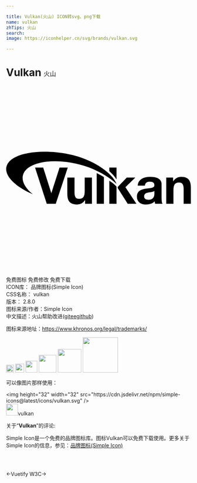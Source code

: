 ```yaml
---

title: Vulkan(火山) ICON转svg、png下载
name: vulkan
zhTips: 火山
search: 
image: https://iconhelper.cn/svg/brands/vulkan.svg

---
```


# Vulkan  <small style="font-size: 60%;font-weight: 100">火山</small>

<div id="svg" class="svg-wrap">
<svg role="img" viewBox="0 0 24 24" xmlns="http://www.w3.org/2000/svg"><title>Vulkan icon</title><path d="M14.342 15.337h-.936v-2.991c.299.167.694.474.936.769v2.222zm-7.897 0H5.278l-1.523-4.706h1.061l1.048 3.309h.013l1.061-3.309h1.068l-1.561 4.706zm4.7 0h-.89v-.474h-.02a1.051 1.051 0 0 1-.462.429 1.36 1.36 0 0 1-.58.132 1.63 1.63 0 0 1-.616-.099.89.89 0 0 1-.379-.28 1.11 1.11 0 0 1-.195-.442 2.768 2.768 0 0 1-.056-.577V11.93h.936v1.925c0 .281.044.491.132.629.088.139.244.208.468.208.255 0 .439-.076.554-.227.114-.152.171-.401.171-.748v-1.786h.936l.001 3.406zm3.352-2.05l-.002-.132 1.18-1.226h1.108l-1.285 1.252 1.43 2.155h-1.134l-1.297-2.049zm2.602-.31c.013-.22.068-.402.165-.547a1.13 1.13 0 0 1 .369-.349 1.6 1.6 0 0 1 .504-.188 2.9 2.9 0 0 1 .564-.056c.171 0 .345.012.521.036.176.024.336.072.481.142.145.07.264.168.356.293.092.125.138.291.138.498v1.773c0 .154.009.301.026.442a.799.799 0 0 0 .092.316h-.949a1.32 1.32 0 0 1-.066-.329 1.208 1.208 0 0 1-.528.323 2.135 2.135 0 0 1-.62.092c-.163 0-.314-.02-.455-.059a1.018 1.018 0 0 1-.369-.185.856.856 0 0 1-.247-.316 1.073 1.073 0 0 1-.089-.455c0-.193.034-.353.102-.478a.856.856 0 0 1 .264-.3c.108-.075.231-.131.369-.168.138-.037.278-.067.418-.089a7.99 7.99 0 0 1 .415-.053c.136-.013.257-.033.362-.059a.637.637 0 0 0 .251-.116c.062-.051.09-.124.086-.221a.5.5 0 0 0-.05-.241.365.365 0 0 0-.132-.138.521.521 0 0 0-.191-.066 1.56 1.56 0 0 0-.234-.017c-.185 0-.33.039-.435.119-.105.079-.167.211-.185.396h-.933zm2.162.693a.415.415 0 0 1-.148.082c-.059.02-.123.036-.191.05a3.21 3.21 0 0 1-.214.033c-.075.009-.149.02-.224.033-.07.013-.14.031-.208.053a.618.618 0 0 0-.178.089.42.42 0 0 0-.122.142.455.455 0 0 0-.046.218c0 .084.015.154.046.211a.362.362 0 0 0 .125.135.523.523 0 0 0 .185.069c.07.013.143.02.218.02.185 0 .328-.031.429-.092a.616.616 0 0 0 .224-.221.712.712 0 0 0 .089-.26c.011-.088.016-.158.017-.211l-.002-.351zm1.542-1.741h.89v.474h.02c.119-.198.272-.342.461-.432.189-.09.382-.135.58-.135.251 0 .456.034.617.102.16.068.286.163.379.283.092.121.157.268.194.441.037.176.056.368.056.579v2.096h-.936v-1.925c0-.281-.044-.491-.132-.629-.088-.138-.244-.208-.468-.208-.255 0-.439.076-.554.227-.114.151-.171.401-.171.748v1.786h-.936v-3.407zm-9.038-.587v3.996h.936v-3.48a11.577 11.577 0 0 0-.936-.516zm-9.548.17c.542-1.59 3.786-2.172 7.246-1.302 2.075.522 3.771 1.534 4.879 2.535-.503-1.327-2.94-3.22-6.295-3.868C4.253 8.143.511 8.788.048 10.472c-.334 1.216 1.134 2.641 3.406 3.615-1.021-.827-1.518-1.755-1.237-2.575zm12.126.655v-1.536h-.936v.466c.399.357.716.72.936 1.07z"/></svg>
</div>
<detail full-name='vulkan'></detail>

<div class="detail-page">
<p>
<span><span class="badge-success badge">免费图标</span> <span class="badge-success badge">免费修改</span>  <span class="badge-success badge">免费下载</span> </span>
<br/>
<span>
ICON库：
<span class="badge-secondary badge">品牌图标(Simple Icon)</span> 
</span>
<br/>
<span>
CSS名称：
<span class="badge-secondary badge">vulkan</span> 
</span>

<br/>
<span>
版本：
<span class="badge-secondary badge">2.8.0</span> 
</span>
<br/>
<span>图标来源/作者：<span class="badge-light badge">Simple Icon</span></span> 
<br/>
<span class="zh-detail">中文描述：<span class="badge-primary badge">火山</span><span class="help-link"><span>帮助改进</span>(<a href="https://gitee.com/liuwave/icon-helper/edit/master/json/brands/vulkan.json" target="_blank" rel="noopener noreferrer">gitee</a><a href="https://github.com/liuwave/icon-helper/edit/master/json/brands/vulkan.json" target="_blank" rel="noopener noreferrer">github</a></span>)</span><br/>
</p>
</div><div class="description description alert alert-light"><p>图标来源地址：<a href="https://www.khronos.org/legal/trademarks/" target="_blank" rel="noopener noreferrer">https://www.khronos.org/legal/trademarks/</a></p></div>
<div class="alert alert-dark">
<img height="21" width="21" src="https://cdn.jsdelivr.net/npm/simple-icons@latest/icons/vulkan.svg" />
<img height="24" width="24" src="https://cdn.jsdelivr.net/npm/simple-icons@latest/icons/vulkan.svg" />
<img height="32" width="32" src="https://cdn.jsdelivr.net/npm/simple-icons@latest/icons/vulkan.svg" />
<img height="48" width="48" src="https://cdn.jsdelivr.net/npm/simple-icons@latest/icons/vulkan.svg" />
<img height="64" width="64" src="https://cdn.jsdelivr.net/npm/simple-icons@latest/icons/vulkan.svg" />
<img height="96" width="96" src="https://cdn.jsdelivr.net/npm/simple-icons@latest/icons/vulkan.svg" />

</div>
<div>
  <p>可以像图片那样使用：    
  </p>
  <div class="alert alert-primary" style="font-size: 14px">
    &lt;img height="32" width="32" src="https://cdn.jsdelivr.net/npm/simple-icons@latest/icons/vulkan.svg" /&gt;
    <copy-btn content='<img height="32" width="32" src="https://cdn.jsdelivr.net/npm/simple-icons@latest/icons/vulkan.svg" />'></copy-btn>
  </div>
  <div class="alert alert-secondary">
    <img height="32" width="32" src="https://cdn.jsdelivr.net/npm/simple-icons@latest/icons/vulkan.svg" />vulkan
    <copy-btn content="vulkan" btn-title="复制图标名称"></copy-btn>
  </div>
</div>
<div class="icon-detail__container">
<p>关于“<b>Vulkan</b>”的评论:</p>
</div>
<Vssue title="关于“Vulkan”的评论" />
<div><p>Simple Icon是一个免费的品牌图标库。图标Vulkan可以免费下载使用。更多关于  Simple Icon的信息，参见：<a target="_blank" href="https://iconhelper.cn/brands.html">品牌图标(Simple Icon)</a>
</p></div>


<div style="padding:2rem 0 " class="page-nav"><p class="inner"><span class="prev">←<router-link to="/icon/vuetify.html">Vuetify</router-link></span> <span class="next"><router-link to="/icon/w3c.html">W3C</router-link>→</span></p></div>
